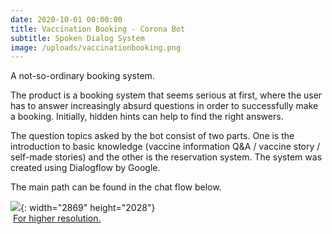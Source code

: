 ```yaml
---
date: 2020-10-01 00:00:00
title: Vaccination Booking - Corona Bot
subtitle: Spoken Dialog System
image: /uploads/vaccinationbooking.png
---
```

A not-so-ordinary booking system.

The product is a booking system that seems serious at first, where the user has to answer increasingly absurd questions in order to successfully make a booking. Initially, hidden hints can help to find the right answers.

The question topics asked by the bot consist of two parts. One is the introduction to basic knowledge (vaccine information Q&A / vaccine story / self-made stories) and the other is the reservation system. The system was created using Dialogflow by Google.&nbsp;

The main path can be found in the chat flow below.

![](/uploads/vaccinationbooking.png){: width="2869" height="2028"}&nbsp; &nbsp; &nbsp; &nbsp; &nbsp; &nbsp; &nbsp; &nbsp; &nbsp; &nbsp; &nbsp; &nbsp; &nbsp; &nbsp; &nbsp; &nbsp; &nbsp; &nbsp; &nbsp; &nbsp; &nbsp; &nbsp; &nbsp; &nbsp; &nbsp; &nbsp; &nbsp; &nbsp; &nbsp; &nbsp; &nbsp; &nbsp; &nbsp; &nbsp; &nbsp;[For higher resolution.](https://drive.google.com/file/d/1it63svPFoyrgbTqVwYAb-tDG9bYkVJne/view?usp=sharing)